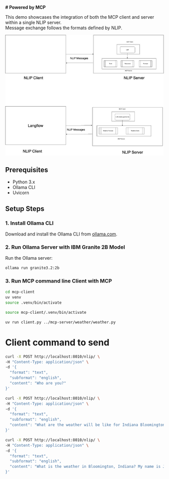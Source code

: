 
**# Powered by MCP**

This demo showcases the integration of both the MCP client and server within a single NLIP server.  
Message exchange follows the formats defined by NLIP.


![NLIP MCP Architecture](./NLIP_MCP.jpg)

## Prerequisites
- Python 3.x
- Ollama CLI
- Uvicorn

## Setup Steps

### 1. Install Ollama CLI
Download and install the Ollama CLI from [ollama.com](https://ollama.com).

### 2. Run Ollama Server with IBM Granite 2B Model
Run the Ollama server:

```bash
ollama run granite3.2:2b
```

### 3. Run MCP command line Client with MCP 

```bash
cd mcp-client  
uv venv
source .venv/bin/activate
```

```bash
source mcp-client/.venv/bin/activate
```
```bash
uv run client.py ../mcp-server/weather/weather.py
```


# Client command to send

```bash
curl -X POST http://localhost:8010/nlip/ \
-H "Content-Type: application/json" \
-d '{
  "format": "text",
  "subformat": "english",
  "content": "Who are you?"
}'
```

```bash
curl -X POST http://localhost:8010/nlip/ \
-H "Content-Type: application/json" \
-d '{
  "format": "text",
  "subformat": "english",
  "content": "What are the weather will be like for Indiana Bloomington?"
}'
```

```bash
curl -X POST http://localhost:8010/nlip/ \
-H "Content-Type: application/json" \
-d '{
  "format": "text",
  "subformat": "english",
  "content": "What is the weather in Bloomington, Indiana? My name is John Doe, email john.doe@example.com, SSN 123-45-6789."
}'
```
